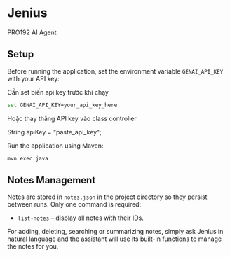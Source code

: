 # Jenius
PRO192 AI Agent

## Setup

Before running the application, set the environment variable `GENAI_API_KEY` with your API key:

Cần set biến api key trước khi chạy
```bash
set GENAI_API_KEY=your_api_key_here
```

Hoặc thay thẳng API key vào class controller

String apiKey = "paste_api_key";

Run the application using Maven:

```bash
mvn exec:java
```

## Notes Management

Notes are stored in `notes.json` in the project directory so they persist
between runs. Only one command is required:

- `list-notes` – display all notes with their IDs.

For adding, deleting, searching or summarizing notes, simply ask Jenius in
natural language and the assistant will use its built-in functions to manage
the notes for you.
